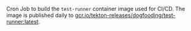 Cron Job to build the `test-runner` container image used for CI/CD.
The image is published daily to [gcr.io/tekton-releases/dogfooding/test-runner:latest](gcr.io/tekton-releases/dogfooding/test-runner:latest).
